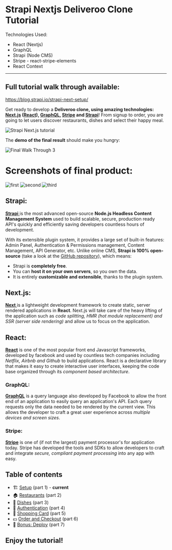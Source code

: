 # Strapi Nextjs Deliveroo Clone Tutorial


Technologies Used:
* React (Nextjs)
* GraphQL
* Strapi (Node CMS)
* Stripe - react-stripe-elements
* React Context 

----------------------

## Full tutorial walk through available:
https://blog.strapi.io/strapi-next-setup/


Get ready to develop a **Deliveroo clone, using amazing technologies: [Next.js](https://nextjs.org) ([React](https://reactjs.org)), [GraphQL](https://graphql.org), [Stripe](http://stripe.com/) and [Strapi](https://strapi.io/)**! From signup to order, you are going to let users discover restaurants, dishes and select their happy meal.

![Strapi Next.js tutorial](https://blog.strapi.io/content/images/2018/10/Article-Next---1.png)

The **demo of the final result** should make you hungry:

![Final Walk Through 3](https://blog.strapi.io/content/images/2018/10/ezgif.com-optimize--11-.gif)



# Screenshots of final product:
![first](https://blog.strapi.io/content/images/2018/10/Screen-Shot-2018-10-13-at-5.12.41-PM.png)
![second](https://blog.strapi.io//content/images/2018/10/Screen-Shot-2018-10-13-at-5.12.58-PM.png)
![third](https://blog.strapi.io/content/images/2018/10/Screen-Shot-2018-10-13-at-5.13.21-PM.png)

## Strapi:
 [**Strapi** ](https://github.com/strapi/strapi) is the most advanced open-source **Node.js Headless Content Management System** used to build scalable, secure, production ready API's quickly and efficiently saving developers countless hours of development.

 With its extensible plugin system, it provides a large set of built-in features: Admin Panel, Authentication & Permissions management, Content Management, API Generator, etc. Unlike online CMS, **Strapi is 100% open-source** (take a look at the [GitHub repository](https://github.com/strapi/strapi)), which means:

 * Strapi is **completely free**.
 * You can **host it on your own servers**, so you own the data.
 * It is entirely **customizable and extensible**, thanks to the plugin system.

## Next.js:
[ **Next** ](https://github.com/zeit/next.js/ ) is a lightweight development framework to create static, server rendered applications in **React**. Next.js will take care of the heavy lifting of the application such as *code splitting, HMR (hot module replacement) and SSR (server side rendering)* and allow us to focus on the application.

## React:  
[**React**](https://github.com/facebook/react) is one of the most popular front end Javascript frameworks, developed by facebook and used by countless tech companies including *Netflix, Airbnb and Github* to build applications. React is a declarative library that makes it easy to create interactive user interfaces, keeping the code base organized through its *component based architecture*.  

### GraphQL:
[**GraphQL**](https://github.com/graphql) is a query language also developed by Facebook to allow the front end of an application to easily query an application's API. Each query requests only the data needed to be rendered by the current view. This allows the developer to craft a great user experience across *multiple devices and screen sizes*.

### Stripe:
[**Stripe**](https://github.com/stripe) is one of (if not the largest) payment processor's for application today. Stripe has developed the tools and SDKs to allow developers to craft and integrate *secure, compliant payment processing* into any app with easy.

## Table of contents

- 🏗️ [Setup](https://blog.strapi.io/strapi-next-setup) (part 1) - **current**
- 🏠 [Restaurants](https://blog.strapi.io/strapi-next-restaurants/) (part 2)
- 🍔 [Dishes](https://blog.strapi.io/strapi-next-dishes) (part 3)
- 🔐 [Authentication](https://blog.strapi.io/strapi-next-authentication) (part 4)
- 🛒 [Shopping Card](https://blog.strapi.io/strapi-next-cart) (part 5)
- 💵 [Order and Checkout](https://blog.strapi.io/strapi-next-order-checkout) (part 6)
- 🚀 [Bonus: Deploy](https://blog.strapi.io/strapi-next-deploy) (part 7)


## Enjoy the tutorial!